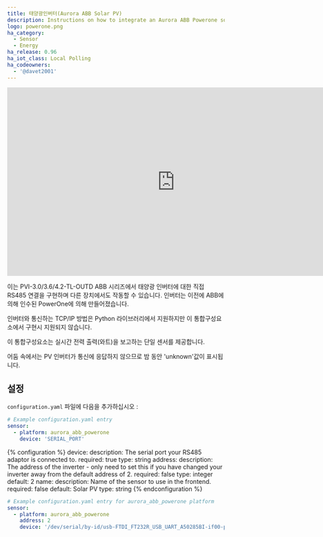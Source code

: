 ```yaml
---
title: 태양광인버터(Aurora ABB Solar PV)
description: Instructions on how to integrate an Aurora ABB Powerone solar inverter within Home Assistant.
logo: powerone.png
ha_category:
  - Sensor
  - Energy
ha_release: 0.96
ha_iot_class: Local Polling
ha_codeowners:
  - '@davet2001'
---
```


<div class='videoWrapper'>
<iframe width="776" height="437" src="https://www.youtube.com/embed/HwsoFVxujbY" frameborder="0" allow="accelerometer; autoplay; encrypted-media; gyroscope; picture-in-picture" allowfullscreen></iframe>
</div>

이는 PVI-3.0/3.6/4.2-TL-OUTD ABB 시리즈에서 태양광 인버터에 대한 직접 RS485 연결을 구현하며 다른 장치에서도 작동할 수 있습니다. 인버터는 이전에 ABB에 의해 인수된 PowerOne에 의해 만들어졌습니다.

인버터와 통신하는 TCP/IP 방법은 Python 라이브러리에서 지원하지만 이 통합구성요소에서 구현시 지원되지 않습니다.

이 통합구성요소는 실시간 전력 출력(와트)을 보고하는 단일 센서를 제공합니다.

어둠 속에서는 PV 인버터가 통신에 응답하지 않으므로 밤 동안 'unknown'값이 표시됩니다.

## 설정

`configuration.yaml` 파일에 다음을 추가하십시오 :

```yaml
# Example configuration.yaml entry
sensor:
  - platform: aurora_abb_powerone
    device: 'SERIAL_PORT'
```

{% configuration %}
device:
  description: The serial port your RS485 adaptor is connected to.
  required: true
  type: string
address:
  description: The address of the inverter - only need to set this if you have changed your inverter away from the default address of 2.
  required: false
  type: integer
  default: 2
name:
  description: Name of the sensor to use in the frontend.
  required: false
  default: Solar PV
  type: string
{% endconfiguration %}

```yaml
# Example configuration.yaml entry for aurora_abb_powerone platform
sensor:
  - platform: aurora_abb_powerone
    address: 2
    device: '/dev/serial/by-id/usb-FTDI_FT232R_USB_UART_A50285BI-if00-port0'
```
